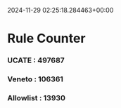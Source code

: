 2024-11-29 02:25:18.284463+00:00
# Rule Counter 
 ### UCATE : 497687

 ### Veneto : 106361

 ### Allowlist : 13930